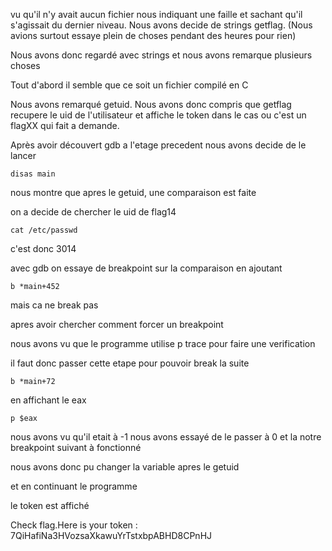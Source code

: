 vu qu'il n'y avait aucun fichier nous indiquant une faille et sachant qu'il s'agissait du dernier niveau.
Nous avons decide de strings getflag. (Nous avions surtout essaye plein de choses pendant des heures pour rien)

Nous avons donc regardé avec strings et nous avons remarque plusieurs choses

Tout d'abord il semble que ce soit un fichier compilé en C

Nous avons remarqué getuid. Nous avons donc compris que getflag recupere le uid de l'utilisateur et affiche le token dans le cas ou c'est un flagXX qui fait a demande.

Après avoir découvert gdb a l'etage precedent nous avons decide de le lancer

```
disas main
```

nous montre que apres le getuid, une comparaison est faite


on a decide de chercher le uid de flag14

```
cat /etc/passwd
```

c'est donc 3014

avec gdb on essaye de breakpoint sur la comparaison en ajoutant

```
b *main+452
```

mais ca ne break pas

apres avoir chercher comment forcer un breakpoint

nous avons vu que le programme utilise p trace pour faire une verification

il faut donc passer cette etape pour pouvoir break la suite

```
b *main+72
```

en affichant le eax

```
p $eax
```

nous avons vu qu'il etait à -1 nous avons essayé de le passer à 0 et la notre breakpoint suivant à fonctionné


nous avons donc pu changer la variable apres le getuid

et en continuant le programme

le token est affiché

Check flag.Here is your token : 7QiHafiNa3HVozsaXkawuYrTstxbpABHD8CPnHJ
